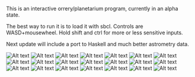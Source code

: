 This is an interactive orrery/planetarium program, currently in an alpha state. 

The best way to run it is to load it with sbcl. Controls are WASD+mousewheel. Hold shift and ctrl for more or less sensitive inputs.

Next update will include a port to Haskell and much better astrometry data.

![Alt text](https://github.com/johncorn271828/X_Orrery/blob/master/screenshots/1.png "")
![Alt text](https://github.com/johncorn271828/X_Orrery/blob/master/screenshots/2.png "")
![Alt text](https://github.com/johncorn271828/X_Orrery/blob/master/screenshots/3.png "")
![Alt text](https://github.com/johncorn271828/X_Orrery/blob/master/screenshots/4.png "")
![Alt text](https://github.com/johncorn271828/X_Orrery/blob/master/screenshots/5.png "")
![Alt text](https://github.com/johncorn271828/X_Orrery/blob/master/screenshots/6.png "")
![Alt text](https://github.com/johncorn271828/X_Orrery/blob/master/screenshots/7.png "")
![Alt text](https://github.com/johncorn271828/X_Orrery/blob/master/screenshots/a7.png "")
![Alt text](https://github.com/johncorn271828/X_Orrery/blob/master/screenshots/b1.png "")
![Alt text](https://github.com/johncorn271828/X_Orrery/blob/master/screenshots/c1.png "")
![Alt text](https://github.com/johncorn271828/X_Orrery/blob/master/screenshots/c2.png "")
![Alt text](https://github.com/johncorn271828/X_Orrery/blob/master/screenshots/c3.png "")
![Alt text](https://github.com/johncorn271828/X_Orrery/blob/master/screenshots/c4.png "")
![Alt text](https://github.com/johncorn271828/X_Orrery/blob/master/screenshots/d1.png "")
![Alt text](https://github.com/johncorn271828/X_Orrery/blob/master/screenshots/e1.png "")
![Alt text](https://github.com/johncorn271828/X_Orrery/blob/master/screenshots/e2.png "")
![Alt text](https://github.com/johncorn271828/X_Orrery/blob/master/screenshots/f1.png "")
![Alt text](https://github.com/johncorn271828/X_Orrery/blob/master/screenshots/g1.png "")
![Alt text](https://github.com/johncorn271828/X_Orrery/blob/master/screenshots/h1.png "")
![Alt text](https://github.com/johncorn271828/X_Orrery/blob/master/screenshots/i1.png "")
![Alt text](https://github.com/johncorn271828/X_Orrery/blob/master/screenshots/i2.png "")